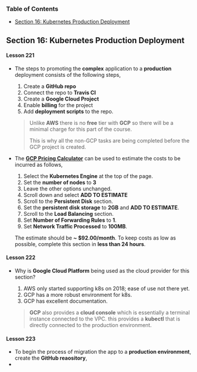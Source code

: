 ### Table of Contents

* [Section 16: Kubernetes Production Deployment](#16)

<a name="16"></a>
## Section 16: Kubernetes Production Deployment

#### Lesson 221

* The steps to promoting the **complex** application to a **production** deployment consists of the following steps,

	1. Create a **GitHub repo**
	2. Connect the repo to **Travis CI**
	3. Create a **Google Cloud Project**
	4. Enable **billing** for the project
	5. Add **deployment scripts** to the repo.

	> Unlike **AWS** there is no **free** tier with **GCP** so there will be a minimal charge for this part of the course.
	> 
	> This is why all the non-GCP tasks are being completed before the GCP project is created.

* The **[GCP Pricing Calculator](https://cloud.google.com/products/calculator/)** can be used to estimate the costs to be incurred as follows,
	1. Select the **Kubernetes Engine** at the top of the page.
	2. Set the **number of nodes** to **3**
	3. Leave the other options unchanged.
	4. Scroll down and select **ADD TO ESTIMATE**
	5. Scroll to the **Persistent Disk** section.
	6. Set the **persistent disk storage** to **2GB** and **ADD TO ESTIMATE**.
	7. Scroll to the **Load Balancing** section.
	8. Set **Number of Forwarding Rules** to **1**.
	9. Set **Network Traffic Processed** to **100MB**.

	The estimate should be **~ $92.00/month**. To keep costs as low as possible, complete this section in **less than 24 hours**.

#### Lesson 222

* Why is **Google Cloud Platform** being used as the cloud provider for this section?

	1. AWS only started supporting k8s on 2018; ease of use not there yet.
	2. GCP has a more robust environment for k8s.
	3. GCP has excellent documentation.

	> **GCP** also provides a **cloud console** which is essentially a terminal instance connected to the VPC. this provides a **kubectl** that is directly connected to the production environment.

#### Lesson 223

* To begin the process of migration the app to a **production environment**, create the **GitHub reaository**,
* 